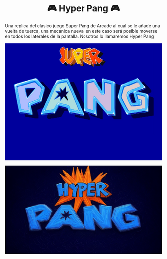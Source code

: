 
<h1 align="center">🎮  Hyper Pang 🎮</h1>


Una replica del clasico juego Super Pang de Arcade al cual se le añade una vuelta de tuerca, una mecanica nueva, en este caso será posible moverse en todos los laterales de la pantalla. Nosotros lo llamaremos Hyper Pang

![Texto alternativo](Assets/Sprites/Interface/Main.jpg)


![Texto alternativo](Assets/Sprites/Interface/9bd8d439-a230-48b6-8fbb-3e245d6687d2.png)
